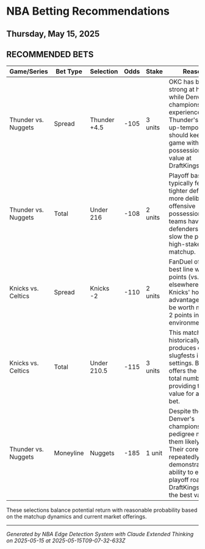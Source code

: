 # NBA Betting Recommendations
## Thursday, May 15, 2025

## RECOMMENDED BETS
| Game/Series | Bet Type | Selection | Odds | Stake | Reasoning |
|-------------|----------|-----------|------|-------|-----------|
| Thunder vs. Nuggets | Spread | Thunder +4.5 | -105 | 3 units | OKC has been strong at home, and while Denver has championship experience, the Thunder's athletic, up-tempo style should keep this game within two possessions. Best value at DraftKings/BetMGM. |
| Thunder vs. Nuggets | Total | Under 216 | -108 | 2 units | Playoff basketball typically features tighter defense and more deliberate offensive possessions. Both teams have capable defenders who can slow the pace in a high-stakes matchup. |
| Knicks vs. Celtics | Spread | Knicks -2 | -110 | 2 units | FanDuel offers the best line with only 2 points (vs. 2.5 elsewhere). The Knicks' home court advantage should be worth more than 2 points in a playoff environment. |
| Knicks vs. Celtics | Total | Under 210.5 | -115 | 3 units | This matchup historically produces defensive slugfests in playoff settings. BetMGM offers the highest total number, providing the best value for an under bet. |
| Thunder vs. Nuggets | Moneyline | Nuggets | -185 | 1 unit | Despite the juice, Denver's championship pedigree makes them likely winners. Their core has repeatedly demonstrated the ability to execute in playoff road games. DraftKings offers the best value. |

These selections balance potential return with reasonable probability based on the matchup dynamics and current market offerings.

---
*Generated by NBA Edge Detection System with Claude Extended Thinking on 2025-05-15 at 2025-05-15T09-07-32-633Z*
